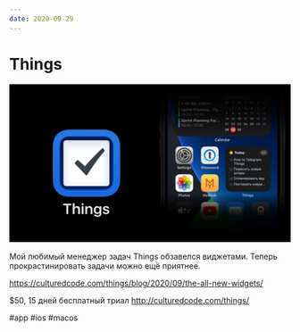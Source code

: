 ```yaml
---
date: 2020-09-29
---
```


# Things

![Things](things.jpeg "Things")

Мой любимый менеджер задач Things обзавелся виджетами.
Теперь прокрастинировать задачи можно ещё приятнее.

https://culturedcode.com/things/blog/2020/09/the-all-new-widgets/

$50, 15 дней бесплатный триал
http://culturedcode.com/things/

#app #ios #macos
